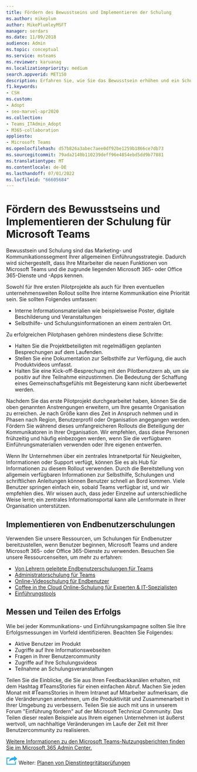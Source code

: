 ```yaml
---
title: Fördern des Bewusstseins und Implementieren der Schulung
ms.author: mikeplum
author: MikePlumleyMSFT
manager: serdars
ms.date: 11/09/2018
audience: Admin
ms.topic: conceptual
ms.service: msteams
ms.reviewer: karuanag
ms.localizationpriority: medium
search.appverid: MET150
description: Erfahren Sie, wie Sie das Bewusstsein erhöhen und ein Schulungsprogramm für die Einführung von Microsoft Teams implementieren.
f1.keywords:
- CSH
ms.custom:
- Adopt
- seo-marvel-apr2020
ms.collection:
- Teams_ITAdmin_Adopt
- M365-collaboration
appliesto:
- Microsoft Teams
ms.openlocfilehash: d57b826a3abec7aee0df92be1259b1866ce7db73
ms.sourcegitcommit: 79ada2140b110239deff96e4854ebd5dd9b77881
ms.translationtype: MT
ms.contentlocale: de-DE
ms.lasthandoff: 07/01/2022
ms.locfileid: "66605684"
---
```

# <a name="drive-awareness-and-implement-training-for-microsoft-teams"></a>Fördern des Bewusstseins und Implementieren der Schulung für Microsoft Teams

Bewusstsein und Schulung sind das Marketing- und Kommunikationssegment Ihrer allgemeinen Einführungsstrategie. Dadurch wird sichergestellt, dass Ihre Mitarbeiter die neuen Funktionen von Microsoft Teams und die zugrunde liegenden Microsoft 365- oder Office 365-Dienste und -Apps kennen.
   
Sowohl für Ihre ersten Pilotprojekte als auch für Ihren eventuellen unternehmensweiten Rollout sollte Ihre interne Kommunikation eine Priorität sein. Sie sollten Folgendes umfassen:

- Interne Informationsmaterialien wie beispielsweise Poster, digitale Beschilderung und Veranstaltungen
- Selbsthilfe- und Schulungsinformationen an einem zentralen Ort.

Zu erfolgreichen Pilotphasen gehören mindestens diese Schritte:

- Halten Sie die Projektbeteiligten mit regelmäßigen geplanten Besprechungen auf dem Laufenden.
- Stellen Sie eine Dokumentation zur Selbsthilfe zur Verfügung, die auch Produktvideos umfasst.
- Halten Sie eine Kick-off-Besprechung mit den Pilotbenutzern ab, um sie positiv auf ihre Teilnahme einzustimmen. Die Bedeutung der Schaffung eines Gemeinschaftsgefühls mit Begeisterung kann nicht überbewertet werden.

Nachdem Sie das erste Pilotprojekt durchgearbeitet haben, können Sie die oben genannten Anstrengungen erweitern, um Ihre gesamte Organisation zu erreichen. Je nach Größe kann dies Zeit in Anspruch nehmen und in Phasen nach Region, Benutzerprofil oder Organisation angegangen werden. Fördern Sie während dieses umfangreicheren Rollouts die Beteiligung der Kommunikatoren in Ihrer Organisation. Wir empfehlen, dass diese Personen frühzeitig und häufig einbezogen werden, wenn Sie die verfügbaren Einführungsmaterialien verwenden oder Ihre eigenen entwerfen.

Wenn Ihr Unternehmen über ein zentrales Intranetportal für Neuigkeiten, Informationen oder Support verfügt, können Sie es als Hub für Informationen zu diesem Rollout verwenden. Durch die Bereitstellung von allgemein verfügbaren Informationen zur Selbsthilfe, Schulungen und schriftlichen Anleitungen können Benutzer schnell an Bord kommen. Viele Benutzer springen einfach ein, sobald Teams verfügbar ist, und wir empfehlen dies. Wir wissen auch, dass jeder Einzelne auf unterschiedliche Weise lernt; ein zentrales Informationsportal kann alle Lernformate in Ihrer Organisation unterstützen.

## <a name="implement-end-user-training"></a>Implementieren von Endbenutzerschulungen

Verwenden Sie unsere Ressourcen, um Schulungen für Endbenutzer bereitzustellen, wenn Benutzer beginnen, Microsoft Teams und andere Microsoft 365- oder Office 365-Dienste zu verwenden. Besuchen Sie unsere Ressourcenseiten, um mehr zu erfahren:

- [Von Lehrern geleitete Endbenutzerschulungen für Teams](instructor-led-training-teams-landing-page.yml)
- [Administratorschulung für Teams](itadmin-readiness.md)
- [Online-Videoschulung für Endbenutzer](https://support.office.com/article/microsoft-teams-video-training-4f108e54-240b-4351-8084-b1089f0d21d7)
- [Coffee in the Cloud Online-Schulung für Experten & IT-Spezialisten](https://aka.ms/CoffeeintheCloud) 
- [Einführungstools](https://aka.ms/O365AdoptionTools)

## <a name="measure-and-share-success"></a>Messen und Teilen des Erfolgs

Wie bei jeder Kommunikations- und Einführungskampagne sollten Sie Ihre Erfolgsmessungen im Vorfeld identifizieren. Beachten Sie Folgendes:

- Aktive Benutzer im Produkt
- Zugriffe auf Ihre Informationswebseiten
- Fragen in Ihrer Benutzercommunity
- Zugriffe auf Ihre Schulungsvideos
- Teilnahme an Schulungsveranstaltungen

Teilen Sie die Einblicke, die Sie aus Ihren Feedbackkanälen erhalten, mit dem Hashtag #TeamsStories für einen einfachen Abruf. Machen Sie jeden Monat mit #TeamsStories in Ihrem Intranet auf Mitarbeiter aufmerksam, die die Veränderungen annehmen, um die Produktivität und Zusammenarbeit in Ihrer Umgebung zu verbessern. Teilen Sie sie auch mit uns in unserem Forum "Einführung fördern" auf der Microsoft Technical Community. Das Teilen dieser realen Beispiele aus Ihrem eigenen Unternehmen ist äußerst wertvoll, um nachhaltige Veränderungen im Laufe der Zeit mit Ihrer Benutzercommunity zu realisieren.

[Weitere Informationen zu den Microsoft Teams-Nutzungsberichten finden Sie im Microsoft 365 Admin Center.](teams-activity-reports.md)

![Ein Symbol, das die nächsten Schritte darstellt.](media/teams-adoption-next-icon.png) Weiter: [Planen von Dienstintegritätsprüfungen](teams-adoption-schedule-service-health-reviews.md)
